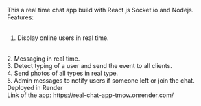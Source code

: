This a real time chat app build with React js Socket.io and Nodejs.
<br />
Features:
<br />
<br />
1. Display online users in real time.
 <br />
2. Messaging in real time.
  <br />
3. Detect typing of a user and send the event to all clients.
 <br />
4. Send photos of all types in real type.
 <br />
5. Admin messages to notify users if someone left or join the chat.
 <br />
Deployed in Render
<br />
Link of the app: https://real-chat-app-tmow.onrender.com/
